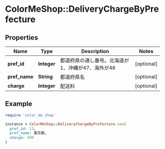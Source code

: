 # ColorMeShop::DeliveryChargeByPrefecture

## Properties

| Name | Type | Description | Notes |
| ---- | ---- | ----------- | ----- |
| **pref_id** | **Integer** | 都道府県の通し番号。北海道が1、沖縄が47、海外が48 | [optional] |
| **pref_name** | **String** | 都道府県名 | [optional] |
| **charge** | **Integer** | 配送料 | [optional] |

## Example

```ruby
require 'color_me_shop'

instance = ColorMeShop::DeliveryChargeByPrefecture.new(
  pref_id: 13,
  pref_name: 東京都,
  charge: 300
)
```

